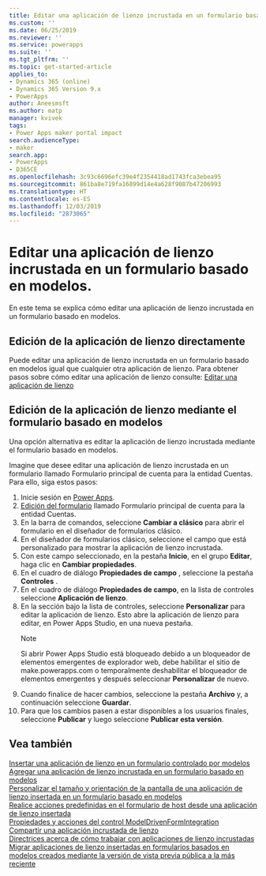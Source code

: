 ```yaml
---
title: Editar una aplicación de lienzo incrustada en un formulario basado en modelos | MicrosoftDocs
ms.custom: ''
ms.date: 06/25/2019
ms.reviewer: ''
ms.service: powerapps
ms.suite: ''
ms.tgt_pltfrm: ''
ms.topic: get-started-article
applies_to:
- Dynamics 365 (online)
- Dynamics 365 Version 9.x
- PowerApps
author: Aneesmsft
ms.author: matp
manager: kvivek
tags:
- Power Apps maker portal impact
search.audienceType:
- maker
search.app:
- PowerApps
- D365CE
ms.openlocfilehash: 3c93c6696efc39e4f2354418ad1743fca3ebea95
ms.sourcegitcommit: 861ba8e719fa16899d14e4a628f9087b47206993
ms.translationtype: HT
ms.contentlocale: es-ES
ms.lasthandoff: 12/03/2019
ms.locfileid: "2873065"
---
```

# <a name="edit-a-canvas-app-embedded-on-a-model-driven-form"></a>Editar una aplicación de lienzo incrustada en un formulario basado en modelos.
En este tema se explica cómo editar una aplicación de lienzo incrustada en un formulario basado en modelos.

## <a name="edit-the-canvas-app-directly"></a>Edición de la aplicación de lienzo directamente
Puede editar una aplicación de lienzo incrustada en un formulario basado en modelos igual que cualquier otra aplicación de lienzo. Para obtener pasos sobre cómo editar una aplicación de lienzo consulte: [Editar una aplicación de lienzo](../canvas-apps/edit-app.md)

## <a name="edit-the-canvas-app-via-the-host-model-driven-form"></a>Edición de la aplicación de lienzo mediante el formulario basado en modelos
Una opción alternativa es editar la aplicación de lienzo incrustada mediante el formulario basado en modelos.

Imagine que desee editar una aplicación de lienzo incrustada en un formulario llamado Formulario principal de cuenta para la entidad Cuentas. Para ello, siga estos pasos: 

1.  Inicie sesión en [Power Apps](https://make.powerapps.com/?utm_source=padocs&utm_medium=linkinadoc&utm_campaign=referralsfromdoc).
2.  [Edición del formulario](create-and-edit-forms.md) llamado Formulario principal de cuenta para la entidad Cuentas. 
3.  En la barra de comandos, seleccione **Cambiar a clásico** para abrir el formulario en el diseñador de formularios clásico.
4.  En el diseñador de formularios clásico, seleccione el campo que está personalizado para mostrar la aplicación de lienzo incrustada.
5.  Con este campo seleccionado, en la pestaña **Inicio**, en el grupo **Editar**, haga clic en **Cambiar propiedades**.
6.  En el cuadro de diálogo **Propiedades de campo** , seleccione la pestaña **Controles** .
7.  En el cuadro de diálogo **Propiedades de campo**, en la lista de controles seleccione **Aplicación de lienzo**.
8.  En la sección bajo la lista de controles, seleccione **Personalizar** para editar la aplicación de lienzo. Esto abre la aplicación de lienzo para editar, en Power Apps Studio, en una nueva pestaña.
       > [!NOTE]
       > Si abrir Power Apps Studio está bloqueado debido a un bloqueador de elementos emergentes de explorador web, debe habilitar el sitio de make.powerapps.com o temporalmente deshabilitar el bloqueador de elementos emergentes y después seleccionar **Personalizar** de nuevo.
9. Cuando finalice de hacer cambios, seleccione la pestaña **Archivo** y, a continuación seleccione **Guardar**.
10. Para que los cambios pasen a estar disponibles a los usuarios finales, seleccione **Publicar** y luego seleccione **Publicar esta versión**.

## <a name="see-also"></a>Vea también
[Insertar una aplicación de lienzo en un formulario controlado por modelos](embed-canvas-app-in-form.md) <br />
[Agregar una aplicación de lienzo incrustada en un formulario basado en modelos](embedded-canvas-app-add-classic-designer.md) <br />
[Personalizar el tamaño y orientación de la pantalla de una aplicación de lienzo insertada en un formulario basado en modelos](embedded-canvas-app-customize-screen.md) <br />
[Realice acciones predefinidas en el formulario de host desde una aplicación de lienzo insertada](embedded-canvas-app-actions.md) <br />
[Propiedades y acciones del control ModelDrivenFormIntegration](embedded-canvas-app-properties-actions.md) <br />
[Compartir una aplicación incrustada de lienzo](share-embedded-canvas-app.md) <br />
[Directrices acerca de cómo trabajar con aplicaciones de lienzo incrustadas](embedded-canvas-app-guidelines.md) <br />
[Migrar aplicaciones de lienzo insertadas en formularios basados en modelos creados mediante la versión de vista previa pública a la más reciente](embedded-canvas-app-migrate-from-preview.md) <br />
